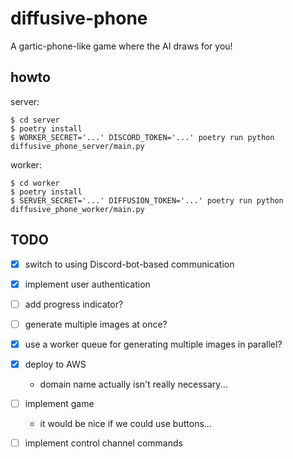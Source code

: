 # diffusive-phone

A gartic-phone-like game where the AI draws for you!

## howto

server:
```
$ cd server
$ poetry install
$ WORKER_SECRET='...' DISCORD_TOKEN='...' poetry run python diffusive_phone_server/main.py
```

worker:
```
$ cd worker
$ poetry install
$ SERVER_SECRET='...' DIFFUSION_TOKEN='...' poetry run python diffusive_phone_worker/main.py
```

## TODO

- [x] switch to using Discord-bot-based communication
- [x] implement user authentication
- [ ] add progress indicator?
- [ ] generate multiple images at once?
- [x] use a worker queue for generating multiple images in parallel?

- [x] deploy to AWS
  - domain name actually isn't really necessary...
- [ ] implement game
  - it would be nice if we could use buttons...
- [ ] implement control channel commands